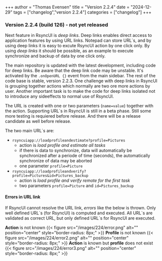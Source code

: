 +++
author = "Thomas Evensen"
title = "Version 2.2.4"
date = "2024-12-29"
tags = ["changelog","version 2.2.4"]
categories = ["changelog"]
+++

### Version 2.2.4 (build 126) - not yet released

Next feature in RsyncUI is *deep links*. Deep links enables direct access to application features by using
URL links. Notepad can store URL´s, and by using deep links it is easy to excute RsyncUI action by one click
only. By using *deep links* it should be possible, as an example to execute synchronize and backup of data by one click only.

The main repository is updated with the latest development, including code for deep links. Be aware that the deep link code may be unstable. It's activated by the `.onOpenURL {}` event from the main sidebar. The rest of the code base is stable, version 2.2.3. One challenge with deep links in RsyncUI is grouping together actions which normally are two ore more actions by user. Another important task is to make the code for deep links isolated not to introduce any sideeffects to normal use of RsyncUI.

The URL is created with one or two parameters (`name=value`) together with the action. Supporting URL´s in RsyncUI is still in a beta phase. Still some more testing is requiered before release. And there will be a release candidate as well before release. 


The two main URL´s are:

- `rsyncuiapp://loadprofileandestimate?profile=Pictures`
  - action is *load profile and estimate all tasks*
  - if there is data to synchronize, data will automatically be synchronized after a periode of time (seconds), the automatically synchronize of data may be aborted
  - one parameter `profile=Picture`
- `rsyncuiapp://loadprofileandverify?profile=Pictures&id=Pictures_backup`
  - action is *load profile and verify remote for the first task*
  - two parameters `profile=Picture` and `id=Pictures_backup`

#### Errors in URL link ####

If RsyncUI cannot resolve the URL link, *errors* like the below is thrown. Only well defined URL´s (for RsyncUI)
is computed and executed. All URL´s are validated as correct URL, but only defined URL´s for RsyncUI are
executed.

**Action** is not known
{{< figure src="/images/224/error.png" alt="" position="center" style="border-radius: 8px;" >}}
**Profile** is not known
{{< figure src="/images/224/error2.png" alt="" position="center" style="border-radius: 8px;" >}}
**Action** is  known but **profile** does not exist
{{< figure src="/images/224/error3.png" alt="" position="center" style="border-radius: 8px;" >}}
